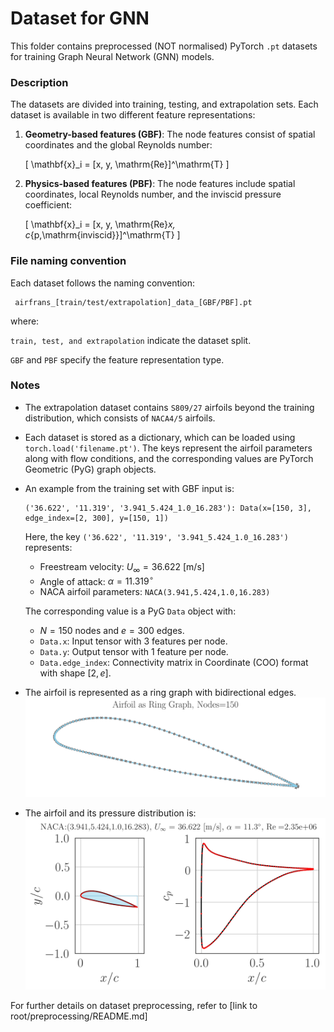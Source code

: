 # Dataset for GNN

This folder contains preprocessed (NOT normalised) PyTorch `.pt` datasets for training Graph Neural Network (GNN) models.

### Description

The datasets are divided into training, testing, and extrapolation sets. Each dataset is available in two different feature representations:

1. **Geometry-based features (GBF)**: The node features consist of spatial coordinates and the global Reynolds number:

   \[
   \mathbf{x}_i = [x, y, \mathrm{Re}]^\mathrm{T}
   \]

2. **Physics-based features (PBF)**: The node features include spatial coordinates, local Reynolds number, and the inviscid pressure coefficient:

   \[
   \mathbf{x}_i = [x, y, \mathrm{Re}_x, c_{p,\mathrm{inviscid}}]^\mathrm{T}
   \]


### File naming convention

Each dataset follows the naming convention:

```
 airfrans_[train/test/extrapolation]_data_[GBF/PBF].pt
```

where:

`train, test, and extrapolation` indicate the dataset split.

`GBF` and `PBF` specify the feature representation type.

### Notes

- The extrapolation dataset contains $\texttt{S809/27}$ airfoils beyond the training distribution, which consists of $\texttt{NACA4/5}$ airfoils.

- Each dataset is stored as a dictionary, which can be loaded using `torch.load('filename.pt')`. The keys represent the airfoil parameters along with flow conditions, and the corresponding values are PyTorch Geometric (PyG) graph objects.

- An example from the training set with GBF input is:

  ```
  ('36.622', '11.319', '3.941_5.424_1.0_16.283'): Data(x=[150, 3], edge_index=[2, 300], y=[150, 1])
  ```

  Here, the key `('36.622', '11.319', '3.941_5.424_1.0_16.283')` represents:

  - Freestream velocity: $U_{\infty} = 36.622 \ \mathrm{[m/s]}$
  - Angle of attack: $\alpha = 11.319 ^ {\circ}$
  - NACA airfoil parameters: $\texttt{NACA(3.941,5.424,1.0,16.283)}$

  The corresponding value is a PyG `Data` object with:

  - $N = 150$ nodes and $e = 300$ edges.
  - `Data.x`: Input tensor with 3 features per node.
  - `Data.y`: Output tensor with 1 feature per node.
  - `Data.edge_index`: Connectivity matrix in Coordinate (COO) format with shape $[2, e]$.

- The airfoil is represented as a ring graph with bidirectional edges.
![Alt Image Text](/images/example_airfoil_graph.png "Airfoil Graph")

- The airfoil and its pressure distribution is:
![Alt Image Text](/images/example_input_output.png "Airfoil and pressure distribution")


For further details on dataset preprocessing, refer to [link to root/preprocessing/README.md]